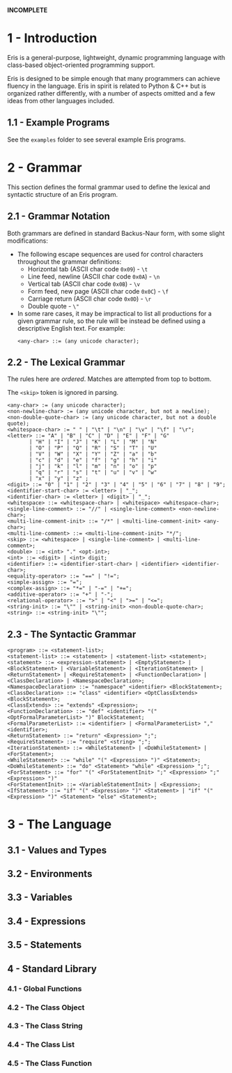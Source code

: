 **INCOMPLETE**

# 1 - Introduction
Eris is a general-purpose, lightweight, dynamic programming language with class-based object-oriented programming support.

Eris is designed to be simple enough that many programmers can achieve fluency in the language.
Eris in spirit is related to Python & C++ but is organized rather differently, with a number of aspects omitted and a few ideas from other languages included.

## 1.1 - Example Programs
See the `examples` folder to see several example Eris programs.

# 2 - Grammar

This section defines the formal grammar used to define the lexical and syntactic structure of an Eris program.

## 2.1 - Grammar Notation

Both grammars are defined in standard Backus-Naur form, with some slight modifications:

* The following escape sequences are used for control characters throughout the grammar definitions:
    * Horizontal tab (ASCII char code `0x09`) - `\t`
    * Line feed, newline (ASCII char code `0x0A`) - `\n`
    * Vertical tab (ASCII char code `0x0B`) - `\v`
    * Form feed, new page (ASCII char code `0x0C`) - `\f`
    * Carriage return (ASCII char code `0x0D`) - `\r`
    * Double quote - `\"`
* In some rare cases, it may be impractical to list all productions for a given grammar rule, so the rule will be instead be defined using a descriptive English text. For example:
    ```
    <any-char> ::= (any unicode character);
    ```

## 2.2 - The Lexical Grammar

The rules here are *ordered*. Matches are attempted from top to bottom.

The `<skip>` token is ignored in parsing.

```bnf
<any-char> := (any unicode character);
<non-newline-char> := (any unicode character, but not a newline);
<non-double-quote-char> := (any unicode character, but not a double quote);
<whitespace-char> := " " | "\t" | "\n" | "\v" | "\f" | "\r";
<letter> ::= "A" | "B" | "C" | "D" | "E" | "F" | "G"
       | "H" | "I" | "J" | "K" | "L" | "M" | "N"
       | "O" | "P" | "Q" | "R" | "S" | "T" | "U"
       | "V" | "W" | "X" | "Y" | "Z" | "a" | "b"
       | "c" | "d" | "e" | "f" | "g" | "h" | "i"
       | "j" | "k" | "l" | "m" | "n" | "o" | "p"
       | "q" | "r" | "s" | "t" | "u" | "v" | "w"
       | "x" | "y" | "z" ;
<digit> ::= "0" | "1" | "2" | "3" | "4" | "5" | "6" | "7" | "8" | "9";
<identifier-start-char> := <letter> | "_";
<identifier-char> := <letter> | <digit> | "_";
<whitespace> ::= <whitespace-char> | <whitespace> <whitespace-char>; 
<single-line-comment> ::= "//" | <single-line-comment> <non-newline-char>;
<multi-line-comment-init> ::= "/*" | <multi-line-comment-init> <any-char>;
<multi-line-comment> ::= <multi-line-comment-init> "*/";
<skip> ::= <whitespace> | <single-line-comment> | <multi-line-comment>;
<double> ::= <int> "." <opt-int>;
<int> ::= <digit> | <int> digit;
<identifier> ::= <identifier-start-char> | <identifier> <identifier-char>;
<equality-operator> ::= "==" | "!=";
<simple-assign> ::= "=";
<complex-assign> ::= "*=" | "-=" | "+=";
<additive-operator> ::= "+" | "-";
<relational-operator> ::= ">" | "<" | ">=" | "<=";
<string-init> ::= "\"" | <string-init> <non-double-quote-char>;
<string> ::= <string-init> "\"";
```

## 2.3 - The Syntactic Grammar
```
<program> ::= <statement-list>;
<statement-list> ::= <statement> | <statement-list> <statement>;
<statement> ::= <expression-statement> | <EmptyStatement> | <BlockStatement> | <VariableStatement> | <IterationStatement> | <ReturnStatement> | <RequireStatement> | <FunctionDeclaration> | <ClassDeclaration> | <NamespaceDeclaration>;
<NamespaceDeclaration> ::= "namespace" <identifier> <BlockStatement>;
<ClassDeclaration> ::= "class" <identifier> <OptClassExtends> <BlockStatement>;
<ClassExtends> ::= "extends" <Expression>;
<FunctionDeclaration> ::= "def" <identifier> "(" <OptFormalParameterList> ")" BlockStatement;
<FormalParameterList> ::= <identifier> | <FormalParameterList> "," <identifier>;
<ReturnStatement> ::= "return" <Expression> ";";
<RequireStatement> ::= "require" <string> ";";
<IterationStatement> ::= <WhileStatement> | <DoWhileStatement> | <ForStatement>;
<WhileStatement> ::= "while" "(" <Expression> ")" <Statement>;
<DoWhileStatement> ::= "do" <Statement> "while" <Expression> ";";
<ForStatement> ::= "for" "(" <ForStatementInit> ";" <Expression> ";" <Expression> ")" 
<ForStatementInit> ::= <VariableStatementInit> | <Expression>;
<IfStatement> ::= "if" "(" <Expression> ")" <Statement> | "if" "(" <Expression> ")" <Statement> "else" <Statement>;
 ```
# 3 - The Language
## 3.1 - Values and Types
## 3.2 - Environments
## 3.3 - Variables
## 3.4 - Expressions
## 3.5 - Statements
## 4 - Standard Library
### 4.1 - Global Functions
### 4.2 - The Class Object
### 4.3 - The Class String
### 4.4 - The Class List
### 4.5 - The Class Function
